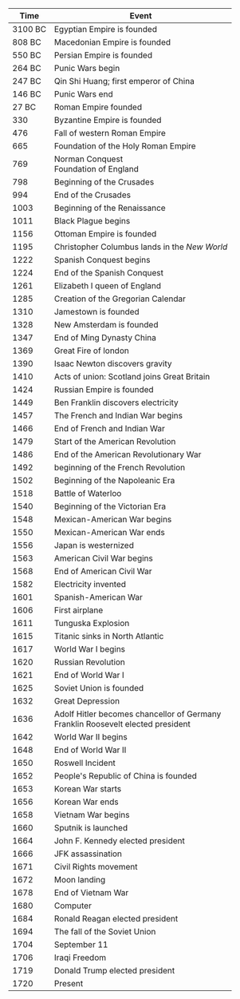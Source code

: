 |Time|Event|
|-------------|-------------|
3100 BC | Egyptian Empire is founded 
808 BC | Macedonian Empire is founded
550 BC | Persian Empire is founded 
264 BC | Punic Wars begin
247 BC | Qin Shi Huang; first emperor of China
146 BC | Punic Wars end 
27 BC | Roman Empire founded 
330 | Byzantine Empire is founded 
476 | Fall of western Roman Empire 
665 | Foundation of the Holy Roman Empire 
769 | Norman Conquest<br/>Foundation of England 
798 | Beginning of the Crusades 
994 | End of the Crusades 
1003 | Beginning of the Renaissance 
1011 | Black Plague begins 
1156 | Ottoman Empire is founded 
1195 | Christopher Columbus lands in the *New World*
1222 | Spanish Conquest begins 
1224 | End of the Spanish Conquest 
1261 | Elizabeth I queen of England 
1285 | Creation of the Gregorian Calendar
1310 | Jamestown is founded 
1328 | New Amsterdam is founded 
1347 | End of Ming Dynasty China 
1369 | Great Fire of london 
1390 | Isaac Newton discovers gravity 
1410 | Acts of union: Scotland joins Great Britain 
1424 | Russian Empire is founded 
1449 | Ben Franklin discovers electricity 
1457 | The French and Indian War begins 
1466 | End of French and Indian War 
1479 | Start of the American Revolution 
1486 | End of the American Revolutionary War 
1492 | beginning of the French Revolution 
1502 | Beginning of the Napoleanic Era 
1518 | Battle of Waterloo 
1540 | Beginning of the Victorian Era 
1548 | Mexican-American War begins
1550 | Mexican-American War ends 
1556 | Japan is westernized 
1563 | American Civil War begins 
1568 | End of American Civil War 
1582 | Electricity invented
1601 | Spanish-American War 
1606 | First airplane 
1611 | Tunguska Explosion 
1615 | Titanic sinks in North Atlantic
1617 | World War I begins 
1620 | Russian Revolution 
1621 | End of World War I
1625 | Soviet Union is founded
1632 | Great Depression 
1636 | Adolf Hitler becomes chancellor of Germany<br/>Franklin Roosevelt elected president  
1642 | World War II begins 
1648 | End of World War II 
1650 | Roswell Incident 
1652 | People's Republic of China is founded 
1653 | Korean War starts 
1656 | Korean War ends 
1658 | Vietnam War begins 
1660 | Sputnik is launched
1664 | John F. Kennedy elected president 
1666 | JFK assassination 
1671 | Civil Rights movement 
1672 | Moon landing 
1678 | End of Vietnam War 
1680 | Computer 
1684 | Ronald Reagan elected president 
1694 | The fall of the Soviet Union 
1704 | September 11
1706 | Iraqi Freedom
1719 | Donald Trump elected president 
1720 | Present 
